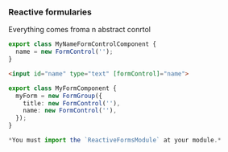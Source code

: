 ### Reactive formularies
Everything comes froma n abstract conrtol

```ts
export class MyNameFormControlComponent {
  name = new FormControl('');
}
```

```html
<input id="name" type="text" [formControl]="name">
```


```ts
export class MyFormComponent {
  myForm = new FormGroup({
    title: new FormControl(''),
    name: new FormControl(''),
  });
}

*You must import the `ReactiveFormsModule` at your module.*
